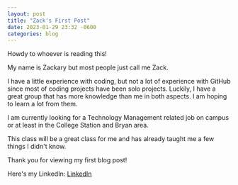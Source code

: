 ```yaml
---
layout: post
title: "Zack's First Post"
date: 2023-01-29 23:32 -0600
categories: blog
---
```


Howdy to whoever is reading this!

My name is Zackary but most people just call me Zack.

I have a little experience with coding, but not a lot of experience with GitHub since most of coding projects have been solo projects. Luckily, I have a great group that has more knowledge than me in both aspects. I am  hoping to learn a lot from them. 

I am currently looking for a Technology Management related job on campus or at least in the College Station and Bryan area. 

This class will be a great class for me and has already taught me a few things I didn't know. 

Thank you for viewing my first blog post!

Here's my LinkedIn: [LinkedIn](https://www.linkedin.com/in/zackary-howell-7760a5251/)
